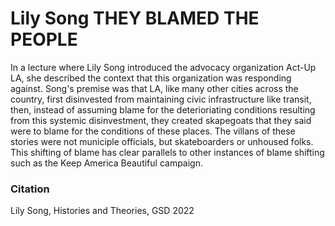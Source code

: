 # Lily Song THEY BLAMED THE PEOPLE

In a lecture where Lily Song introduced the advocacy organization Act-Up LA, she described the context that this organization was responding against. Song's premise was that LA, like many other cities across the country, first disinvested from maintaining civic infrastructure like transit, then, instead of assuming blame for the deterioriating conditions resulting from this systemic disinvestment, they created skapegoats that they said were to blame for the conditions of these places. The villans of these stories were not municiple officials, but skateboarders or unhoused folks. This shifting of blame has clear parallels to other instances of blame shifting such as the Keep America Beautiful campaign. 

### Citation

Lily Song, Histories and Theories, GSD 2022

